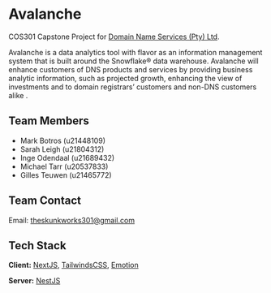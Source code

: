 # Avalanche
COS301 Capstone Project for [Domain Name Services (Pty) Ltd](https://dns.business/).

Avalanche is a data analytics tool with flavor as an information management system that is built around the Snowflake® data warehouse. Avalanche will enhance customers of DNS products and services by providing business analytic information, such as projected growth, enhancing the view of investments and to domain registrars’ customers and non-DNS customers alike .



## Team Members
- Mark Botros (u21448109)
- Sarah Leigh (u21804312)
- Inge Odendaal (u21689432)
- Michael Tarr (u20537833)
- Gilles Teuwen (u21465772)

## Team Contact
Email: [theskunkworks301@gmail.com](mailto:theskunkworks301@gmail.com)
## Tech Stack

**Client:** [NextJS](https://nextjs.org/), [TailwindsCSS](https://tailwindcss.com/), [Emotion](https://emotion.sh/docs/introduction)

**Server:** [NestJS](https://nestjs.com/)
